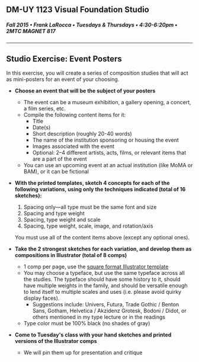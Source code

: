 ## DM-UY 1123 Visual Foundation Studio
##### Fall 2015 • Frank LaRocca • Tuesdays & Thursdays • 4:30-6:20pm • 2MTC MAGNET 817 

---

## Studio Exercise: Event Posters

In this exercise, you will create a series of composition studies that will act as mini-posters for an event of your choosing.

* **Choose an event that will be the subject of your posters**
    * The event can be a museum exhibition, a gallery opening, a concert, a film series, etc. 
    * Compile the following content items for it:
        * Title
        * Date(s)
        * Short description (roughly 20-40 words)
        * The name of the institution sponsoring or housing the event
        * Images associated with the event
        * Optional: 2–4 different artists, acts, films, or relevant items that are a part of the event
    * You can use an upcoming event at an actual institution (like MoMA or BAM), or it can be fictional


* **With the printed templates, sketch 4 concepts for each of the following variations, using only the techniques indicated (total of 16 sketches):**
  1. Spacing only&mdash;all type must be the same font and size
  2. Spacing and type weight
  3. Spacing, type weight and scale
  4. Spacing, type weight, scale, image, and rotation/axis
  
  You must use all of the content items above (except any optional ones).


* **Take the 2 strongest sketches for each variation, and develop them as compositions in Illustrator (total of 8 comps)**
  * 1 comp per page, use the [square format Illustrator template](assets/composition_template.ai)
  * You may choose a typeface, but use the same typeface across all the studies. The typeface should have some history to it, should have multiple weights in the family, and should be versatile enough to lend itself to multiple scales and uses (i.e. please avoid quirky display faces).
    * Suggestions include: Univers, Futura, Trade Gothic / Benton Sans, Gotham, Helvetica / Akzidenz Grotesk, Bodoni / Didot, or others mentioned in my type lecture or in the readings
  * Type color must be 100% black (no shades of gray)


* **Come to Tuesday's class with your hand sketches and printed versions of the Illustrator comps**
    * We will pin them up for presentation and critique 



